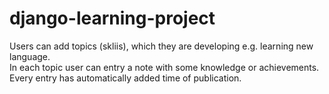 # django-learning-project
Users can add topics (skliis), which they are developing e.g. learning new language.  
In each topic user can entry a note with some knowledge or achievements. 
Every entry has automatically added time of publication. 